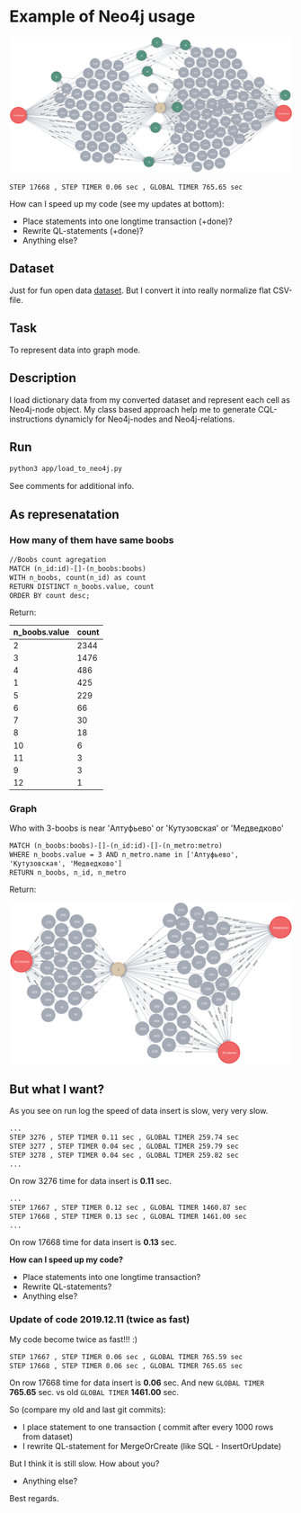 # Example of Neo4j usage

![example](README.files/example.png "example")


```text
STEP 17668 , STEP TIMER 0.06 sec , GLOBAL TIMER 765.65 sec
```

How can I speed up my code (see my updates  at bottom):
* Place statements into one longtime transaction (+done)?
* Rewrite QL-statements (+done)?
* Anything else?

## Dataset

Just for fun open data [dataset](https://opengovdata.ru/dataset/sexwork).
But I convert it into really normalize flat CSV-file.

## Task

To represent data into graph mode.

## Description

I load dictionary data from my converted dataset and represent each cell as Neo4j-node object.
My class based approach help me to generate CQL-instructions dynamicly for Neo4j-nodes and Neo4j-relations.

## Run

```bash
python3 app/load_to_neo4j.py
```

See comments for additional info.

## As represenatation

### How many of them have same bооbs

```sqlite-sql
//Boobs count agregation
MATCH (n_id:id)-[]-(n_boobs:boobs)
WITH n_boobs, count(n_id) as count
RETURN DISTINCT n_boobs.value, count
ORDER BY count desc;
```
Return:

| n_boobs.value | count | 
|---------------|-------|
|2|2344|
|3|1476|
|4|486|
|1|425|
|5|229|
|6|66|
|7|30|
|8|18|
|10|6|
|11|3|
|9|3|
|12|1|


### Graph

Who with 3-bооbs is near 'Алтуфьево' or 'Кутузовская' or 'Медведково'


```sqlite-sql
MATCH (n_boobs:boobs)-[]-(n_id:id)-[]-(n_metro:metro)
WHERE n_boobs.value = 3 AND n_metro.name in ['Алтуфьево', 'Кутузовская', 'Медведково']
RETURN n_boobs, n_id, n_metro
```

Return:

![3-boobs](./README.files/graph.png "3-bооbs near 'Алтуфьево' or 'Кутузовская' or 'Медведково'")


## But what I want?

As you see on run log the speed of data insert is slow, very very slow.

```text
...
STEP 3276 , STEP TIMER 0.11 sec , GLOBAL TIMER 259.74 sec
STEP 3277 , STEP TIMER 0.04 sec , GLOBAL TIMER 259.79 sec
STEP 3278 , STEP TIMER 0.04 sec , GLOBAL TIMER 259.82 sec
...
```

On row 3276 time for data insert is **0.11** sec. 

```text
...
STEP 17667 , STEP TIMER 0.12 sec , GLOBAL TIMER 1460.87 sec
STEP 17668 , STEP TIMER 0.13 sec , GLOBAL TIMER 1461.00 sec
...
```

On row 17668 time for data insert is **0.13** sec. 

**How can I speed up my code?**
* Place statements into one longtime transaction?
* Rewrite QL-statements?
* Anything else?

### Update of code 2019.12.11 (twice as fast)
 
My code become twice as fast!!! :)

```text
STEP 17667 , STEP TIMER 0.06 sec , GLOBAL TIMER 765.59 sec
STEP 17668 , STEP TIMER 0.06 sec , GLOBAL TIMER 765.65 sec
```

On row 17668 time for data insert is **0.06** sec. And new `GLOBAL TIMER` **765.65** sec. vs old `GLOBAL TIMER` **1461.00** sec.

So (compare my old and last git commits):
* I place statement to one transaction ( commit after every 1000 rows from dataset)
* I rewrite QL-statement for MergeOrCreate (like SQL - InsertOrUpdate)

But I think it is still slow. How about you?
* Anything else?

Best regards.




